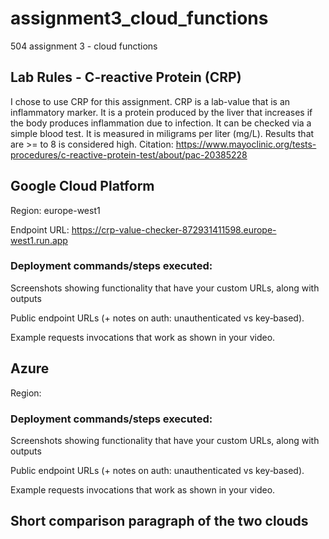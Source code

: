 # assignment3_cloud_functions
504 assignment 3 - cloud functions

## Lab Rules - C-reactive Protein (CRP)
I chose to use CRP for this assignment. CRP is a lab-value that is an inflammatory marker. It is a protein produced by the liver that increases if the body produces inflammation due to infection. It can be checked via a simple blood test. It is measured in miligrams per liter (mg/L). Results that are >= to 8 is considered high.
Citation:
https://www.mayoclinic.org/tests-procedures/c-reactive-protein-test/about/pac-20385228 

## Google Cloud Platform
Region: europe-west1

Endpoint URL: https://crp-value-checker-872931411598.europe-west1.run.app 

### Deployment commands/steps executed:

Screenshots showing functionality that have your custom URLs, along with outputs

Public endpoint URLs (+ notes on auth: unauthenticated vs key‑based).

Example requests invocations that work as shown in your video.


## Azure
Region:

### Deployment commands/steps executed:

Screenshots showing functionality that have your custom URLs, along with outputs

Public endpoint URLs (+ notes on auth: unauthenticated vs key‑based).

Example requests invocations that work as shown in your video.


## Short comparison paragraph of the two clouds
